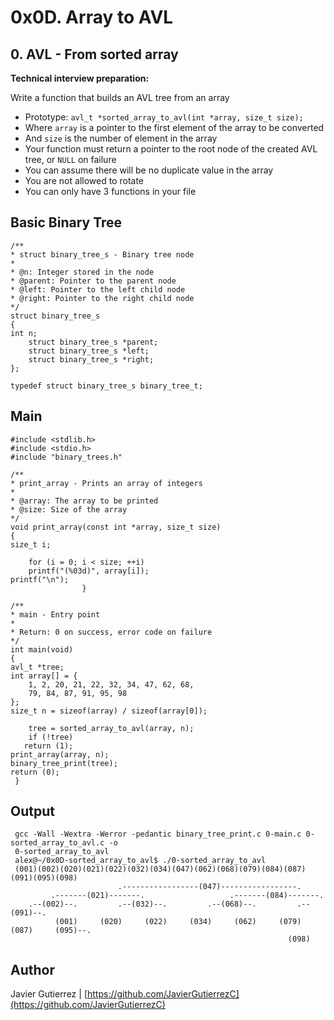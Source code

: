 #  0x0D. Array to AVL
## 0. AVL - From sorted array
**Technical interview preparation:**

Write a function that builds an AVL tree from an array

* Prototype: ```avl_t *sorted_array_to_avl(int *array, size_t size);```
* Where ```array``` is a pointer to the first element of the array to be converted
* And ```size``` is the number of element in the array
* Your function must return a pointer to the root node of the created AVL tree, or ```NULL``` on failure
* You can assume there will be no duplicate value in the array
* You are not allowed to rotate
* You can only have 3 functions in your file

## Basic Binary Tree

    /**
    * struct binary_tree_s - Binary tree node
    *
    * @n: Integer stored in the node
    * @parent: Pointer to the parent node
    * @left: Pointer to the left child node
    * @right: Pointer to the right child node
    */
    struct binary_tree_s
    {
	int n;
    	struct binary_tree_s *parent;
    	struct binary_tree_s *left;
    	struct binary_tree_s *right;									    };
    
    typedef struct binary_tree_s binary_tree_t;

## Main

    #include <stdlib.h>
    #include <stdio.h>
    #include "binary_trees.h"

    /**
    * print_array - Prints an array of integers
    *
    * @array: The array to be printed
    * @size: Size of the array
    */
    void print_array(const int *array, size_t size)
    {
	size_t i;

        for (i = 0; i < size; ++i)
        printf("(%03d)", array[i]);
	printf("\n");
			        }

    /**
    * main - Entry point
    *
    * Return: 0 on success, error code on failure
    */
    int main(void)
    {
	avl_t *tree;
	int array[] = {
	    1, 2, 20, 21, 22, 32, 34, 47, 62, 68,
	    79, 84, 87, 91, 95, 98
	};
	size_t n = sizeof(array) / sizeof(array[0]);

        tree = sorted_array_to_avl(array, n);
        if (!tree)
	   return (1);
	print_array(array, n);
	binary_tree_print(tree);
	return (0);
     }



## Output
     gcc -Wall -Wextra -Werror -pedantic binary_tree_print.c 0-main.c 0-sorted_array_to_avl.c -o
     0-sorted_array_to_avl
     alex@~/0x0D-sorted_array_to_avl$ ./0-sorted_array_to_avl
     (001)(002)(020)(021)(022)(032)(034)(047)(062)(068)(079)(084)(087)(091)(095)(098)
	                        .-----------------(047)-----------------.
		     .-------(021)-------.                   .-------(084)-------.
		.--(002)--.         .--(032)--.         .--(068)--.         .--(091)--.
              (001)     (020)     (022)     (034)     (062)     (079)     (087)     (095)--.
						                                          (098)

## Author

Javier Gutierrez  | [https://github.com/JavierGutierrezC](https://github.com/JavierGutierrezC)